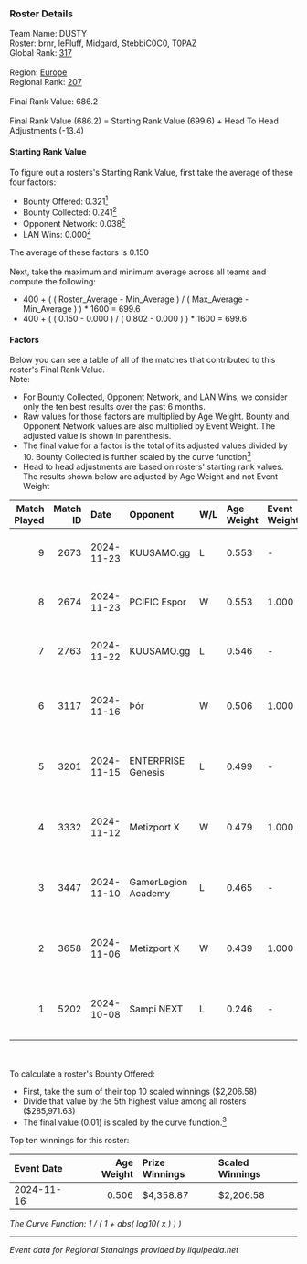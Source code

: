 ### Roster Details<br />
Team Name: DUSTY<br />
Roster: brnr, leFluff, Midgard, StebbiC0C0, T0PAZ<br />
Global Rank: [317](../../standings_global_2025_02_28.md)<br />
<br />
Region: [Europe]( ../../standings_europe_2025_02_28.md)<br />
Regional Rank: [207]( ../../standings_europe_2025_02_28.md)<br />
<br />
Final Rank Value:  686.2<br />
<br />
Final Rank Value (686.2) = Starting Rank Value (699.6) + Head To Head Adjustments (-13.4)<br />

#### Starting Rank Value<br />
To figure out a rosters's Starting Rank Value, first take the average of these four factors:<br />
- Bounty Offered: 0.321[<sup>1</sup>](#table2)
- Bounty Collected: 0.241[<sup>2</sup>](#table1)
- Opponent Network: 0.038[<sup>2</sup>](#table1)
- LAN Wins: 0.000[<sup>2</sup>](#table1)

The average of these factors is 0.150<br />
<br />
Next, take the maximum and minimum average across all teams and compute the following:<br />
- 400 + ( ( Roster_Average - Min_Average ) / ( Max_Average - Min_Average ) ) * 1600 = 699.6
- 400 + ( ( 0.150 - 0.000 ) / ( 0.802 - 0.000 ) ) * 1600 = 699.6


#### Factors<br />
Below you can see a table of all of the matches that contributed to this roster's Final Rank Value.<br />
Note:<br />

- For Bounty Collected, Opponent Network, and LAN Wins, we consider only the ten best results over the past 6 months.
- Raw values for those factors are multiplied by Age Weight. Bounty and Opponent Network values are also multiplied by Event Weight. The adjusted value is shown in parenthesis.
- The final value for a factor is the total of its adjusted values divided by 10. Bounty Collected is further scaled by the curve function[<sup>3</sup>](#curveFunction)
- Head to head adjustments are based on rosters' starting rank values. The results shown below are adjusted by Age Weight and not Event Weight
<span id="table1"></span><br />


| Match Played | Match ID | Date       | Opponent            | W/L | Age Weight | Event Weight | Bounty Collected | Opponent Network | LAN Wins  | H2H Adj. | Roster                                     |
| -: | -: | :- | :- | :- | :- | :- | :- | :- | :- | -: | :- |
|            9 |     2673 | 2024-11-23 | KUUSAMO.gg          | L   | 0.553      | -            | -                | -                | -         |   -11.83 | brnr, leFluff, Midgard, StebbiC0C0, T0PAZ  |
|            8 |     2674 | 2024-11-23 | PCIFIC Espor        | W   | 0.553      | 1.000        | 0.005 (0.003)    | 0.275 (0.152)    | 0 (0.000) |    12.02 | brnr, leFluff, Midgard, StebbiC0C0, T0PAZ  |
|            7 |     2763 | 2024-11-22 | KUUSAMO.gg          | L   | 0.546      | -            | -                | -                | -         |   -12.11 | brnr, leFluff, Midgard, StebbiC0C0, T0PAZ  |
|            6 |     3117 | 2024-11-16 | Þór                 | W   | 0.506      | 1.000        | 0.005 (0.003)    | 0.024 (0.012)    | 0 (0.000) |     7.27 | brnr, EddezeNNN, Midgard, StebbiC0C0, TH0R |
|            5 |     3201 | 2024-11-15 | ENTERPRISE Genesis  | L   | 0.499      | -            | -                | -                | -         |    -8.05 | brnr, Midgard, PANDAZ, StebbiC0C0, TH0R    |
|            4 |     3332 | 2024-11-12 | Metizport X         | W   | 0.479      | 1.000        | 0.002 (0.001)    | 0.239 (0.115)    | 0 (0.000) |     7.17 | brnr, EddezeNNN, Midgard, StebbiC0C0, TH0R |
|            3 |     3447 | 2024-11-10 | GamerLegion Academy | L   | 0.465      | -            | -                | -                | -         |    -8.80 | brnr, Midgard, Pressi, StebbiC0C0, TH0R    |
|            2 |     3658 | 2024-11-06 | Metizport X         | W   | 0.439      | 1.000        | 0.002 (0.001)    | 0.239 (0.105)    | 0 (0.000) |     6.57 | brnr, Midgard, PANDAZ, StebbiC0C0, TH0R    |
|            1 |     5202 | 2024-10-08 | Sampi NEXT          | L   | 0.246      | -            | -                | -                | -         |    -5.66 | brnr, Midgard, Pressi, StebbiC0C0, T0PAZ   |

<br />
<span id="table2"></span><br />
To calculate a roster's Bounty Offered:<br />

- First, take the sum of their top 10 scaled winnings ($2,206.58)
- Divide that value by the 5th highest value among all rosters ($285,971.63)
- The final value (0.01) is scaled by the curve function.[<sup>3</sup>](#curveFunction)

Top ten winnings for this roster:<br />

| Event Date | Age Weight | Prize Winnings | Scaled Winnings |
| :- | -: | :- | :- |
| 2024-11-16 |      0.506 | $4,358.87      | $2,206.58       |


<span id="curveFunction"></span>_The Curve Function: 1 / ( 1 + abs( log10( x ) ) )_<br />

---
_Event data for Regional Standings provided by liquipedia.net_<br />
